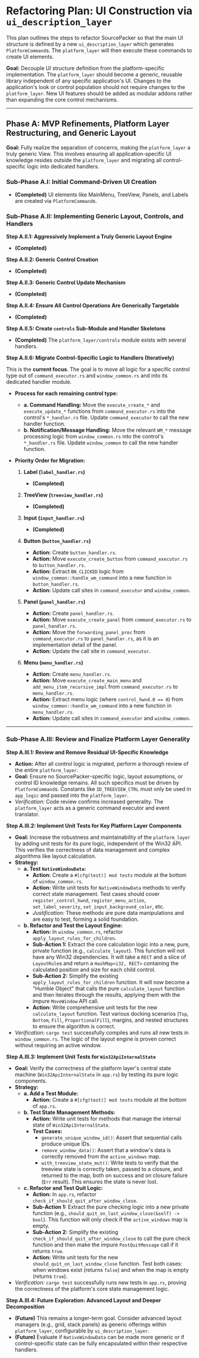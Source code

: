 # Refactoring Plan: UI Construction via `ui_description_layer`

This plan outlines the steps to refactor SourcePacker so that the main UI structure is defined by a new `ui_description_layer` which generates `PlatformCommand`s. The `platform_layer` will then execute these commands to create UI elements.

**Goal:** Decouple UI structure definition from the platform-specific implementation. The `platform_layer` should become a generic, reusable library independent of any specific application's UI. Changes to the application's look or control population should not require changes to the `platform_layer`. New UI features should be added as modular addons rather than expanding the core control mechanisms.

---

## Phase A: MVP Refinements, Platform Layer Restructuring, and Generic Layout

**Goal:** Fully realize the separation of concerns, making the `platform_layer` a truly generic View. This involves ensuring all application-specific UI knowledge resides outside the `platform_layer` and migrating all control-specific logic into dedicated handlers.

### Sub-Phase A.I: Initial Command-Driven UI Creation

*   **(Completed)** UI elements like MainMenu, TreeView, Panels, and Labels are created via `PlatformCommand`s.

### Sub-Phase A.II: Implementing Generic Layout, Controls, and Handlers

**Step A.II.1: Aggressively Implement a Truly Generic Layout Engine**
*   **(Completed)**

**Step A.II.2: Generic Control Creation**
*   **(Completed)**

**Step A.II.3: Generic Control Update Mechanism**
*   **(Completed)**

**Step A.II.4: Ensure All Control Operations Are Generically Targetable**
*   **(Completed)**

**Step A.II.5: Create `controls` Sub-Module and Handler Skeletons**
*   **(Completed)** The `platform_layer/controls` module exists with several handlers.

**Step A.II.6: Migrate Control-Specific Logic to Handlers (Iteratively)**

This is the **current focus**. The goal is to move all logic for a specific control type out of `command_executor.rs` and `window_common.rs` and into its dedicated handler module.

*   **Process for each remaining control type:**
    *   **a. Command Handling:** Move the `execute_create_*` and `execute_update_*` functions from `command_executor.rs` into the control's `*_handler.rs` file. Update `command_executor` to call the new handler function.
    *   **b. Notification/Message Handling:** Move the relevant `WM_*` message processing logic from `window_common.rs` into the control's `*_handler.rs` file. Update `window_common` to call the new handler function.

*   **Priority Order for Migration:**

    1.  **Label (`label_handler.rs`)**
        *   **(Completed)**

    2.  **TreeView (`treeview_handler.rs`)**
        *   **(Completed)**

    3.  **Input (`input_handler.rs`)**
        *   **(Completed)**

    4.  **Button (`button_handler.rs`)**
        *   **Action:** Create `button_handler.rs`.
        *   **Action:** Move `execute_create_button` from `command_executor.rs` to `button_handler.rs`.
        *   **Action:** Extract `BN_CLICKED` logic from `window_common::handle_wm_command` into a new function in `button_handler.rs`.
        *   **Action:** Update call sites in `command_executor` and `window_common`.

    5.  **Panel (`panel_handler.rs`)**
        *   **Action:** Create `panel_handler.rs`.
        *   **Action:** Move `execute_create_panel` from `command_executor.rs` to `panel_handler.rs`.
        *   **Action:** Move the `forwarding_panel_proc` from `command_executor.rs` to `panel_handler.rs`, as it is an implementation detail of the panel.
        *   **Action:** Update the call site in `command_executor`.

    6.  **Menu (`menu_handler.rs`)**
        *   **Action:** Create `menu_handler.rs`.
        *   **Action:** Move `execute_create_main_menu` and `add_menu_item_recursive_impl` from `command_executor.rs` to `menu_handler.rs`.
        *   **Action:** Extract menu logic (where `control_hwnd.0 == 0`) from `window_common::handle_wm_command` into a new function in `menu_handler.rs`.
        *   **Action:** Update call sites in `command_executor` and `window_common`.

---

### Sub-Phase A.III: Review and Finalize Platform Layer Generality

**Step A.III.1: Review and Remove Residual UI-Specific Knowledge**
*   **Action:** After all control logic is migrated, perform a thorough review of the entire `platform_layer`.
*   **Goal:** Ensure no SourcePacker-specific logic, layout assumptions, or control ID knowledge remains. All such specifics must be driven by `PlatformCommand`s. Constants like `ID_TREEVIEW_CTRL` must only be used in `app_logic` and passed into the `platform_layer`.
*   *Verification:* Code review confirms increased generality. The `platform_layer` acts as a generic command executor and event translator.

**Step A.III.2: Implement Unit Tests for Key Platform Layer Components**
*   **Goal:** Increase the robustness and maintainability of the `platform_layer` by adding unit tests for its pure logic, independent of the Win32 API. This verifies the correctness of data management and complex algorithms like layout calculation.
*   **Strategy:**
    *   **a. Test `NativeWindowData`:**
        *   **Action:** Create a `#[cfg(test)] mod tests` module at the bottom of `window_common.rs`.
        *   **Action:** Write unit tests for `NativeWindowData` methods to verify correct state management. Test cases should cover `register_control_hwnd`, `register_menu_action`, `set_label_severity`, `set_input_background_color`, etc.
        *   *Justification:* These methods are pure data manipulations and are easy to test, forming a solid foundation.
    *   **b. Refactor and Test the Layout Engine:**
        *   **Action:** In `window_common.rs`, refactor `apply_layout_rules_for_children`.
        *   **Sub-Action 1:** Extract the core calculation logic into a new, pure, private function (e.g., `calculate_layout`). This function will not have any Win32 dependencies. It will take a `RECT` and a slice of `LayoutRule`s and return a `HashMap<i32, RECT>` containing the calculated position and size for each child control.
        *   **Sub-Action 2:** Simplify the existing `apply_layout_rules_for_children` function. It will now become a "Humble Object" that calls the pure `calculate_layout` function and then iterates through the results, applying them with the impure `MoveWindow` API call.
        *   **Action:** Write comprehensive unit tests for the new `calculate_layout` function. Test various docking scenarios (`Top`, `Bottom`, `Fill`, `ProportionalFill`), margins, and nested structures to ensure the algorithm is correct.
*   *Verification:* `cargo test` successfully compiles and runs all new tests in `window_common.rs`. The logic of the layout engine is proven correct without requiring an active window.

**Step A.III.3: Implement Unit Tests for `Win32ApiInternalState`**
*   **Goal:** Verify the correctness of the platform layer's central state machine (`Win32ApiInternalState` in `app.rs`) by testing its pure logic components.
*   **Strategy:**
    *   **a. Add a Test Module:**
        *   **Action:** Create a `#[cfg(test)] mod tests` module at the bottom of `app.rs`.
    *   **b. Test State Management Methods:**
        *   **Action:** Write unit tests for methods that manage the internal state of `Win32ApiInternalState`.
        *   **Test Cases:**
            *   `generate_unique_window_id()`: Assert that sequential calls produce unique IDs.
            *   `remove_window_data()`: Assert that a window's data is correctly removed from the `active_windows` map.
            *   `with_treeview_state_mut()`: Write tests to verify that the treeview state is correctly taken, passed to a closure, and returned to the map, both on success and on closure failure (`Err` result). This ensures the state is never lost.
    *   **c. Refactor and Test Quit Logic:**
        *   **Action:** In `app.rs`, refactor `check_if_should_quit_after_window_close`.
        *   **Sub-Action 1:** Extract the pure checking logic into a new private function (e.g., `should_quit_on_last_window_close(&self) -> bool`). This function will only check if the `active_windows` map is empty.
        *   **Sub-Action 2:** Simplify the existing `check_if_should_quit_after_window_close` to call the pure check function and then make the impure `PostQuitMessage` call if it returns `true`.
        *   **Action:** Write unit tests for the new `should_quit_on_last_window_close` function. Test both cases: when windows exist (returns `false`) and when the map is empty (returns `true`).
*   *Verification:* `cargo test` successfully runs new tests in `app.rs`, proving the correctness of the platform's core state management logic.

**Step A.III.4: Future Exploration: Advanced Layout and Deeper Decomposition**
*   **(Future)** This remains a longer-term goal. Consider advanced layout managers (e.g., grid, stack panels) as generic offerings within `platform_layer`, configurable by `ui_description_layer`.
*   **(Future)** Evaluate if `NativeWindowData` can be made more generic or if control-specific state can be fully encapsulated within their respective handlers.
